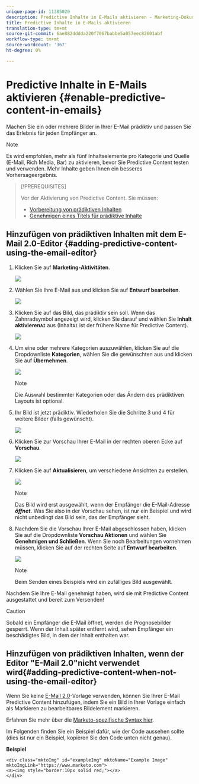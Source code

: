 ```yaml
---
unique-page-id: 11385020
description: Predictive Inhalte in E-Mails aktivieren - Marketing-Dokumente - Produktdokumentation
title: Predictive Inhalte in E-Mails aktivieren
translation-type: tm+mt
source-git-commit: 6ae882dddda220f7067babbe5a057eec82601abf
workflow-type: tm+mt
source-wordcount: '367'
ht-degree: 0%

---
```



# Predictive Inhalte in E-Mails aktivieren {#enable-predictive-content-in-emails}

Machen Sie ein oder mehrere Bilder in Ihrer E-Mail prädiktiv und passen Sie das Erlebnis für jeden Empfänger an.

>[!NOTE]
>
>Es wird empfohlen, mehr als fünf Inhaltselemente pro Kategorie und Quelle (E-Mail, Rich Media, Bar) zu aktivieren, bevor Sie Predictive Content testen und verwenden. Mehr Inhalte geben Ihnen ein besseres Vorhersageergebnis.

>[!PREREQUISITES]
>
>Vor der Aktivierung von Predictive Content. Sie müssen:
>
>* [Vorbereitung von prädiktiven Inhalten](/help/marketo/product-docs/predictive-content/working-with-predictive-content/edit-predictive-content-for-emails.md)
>* [Genehmigen eines Titels für prädiktive Inhalte](/help/marketo/product-docs/predictive-content/working-with-all-content/approve-a-title-for-predictive-content.md)


## Hinzufügen von prädiktiven Inhalten mit dem E-Mail 2.0-Editor {#adding-predictive-content-using-the-email-editor}

1. Klicken Sie auf **Marketing-Aktivitäten**.

   ![](assets/one.png)

1. Wählen Sie Ihre E-Mail aus und klicken Sie auf **Entwurf bearbeiten**.

   ![](assets/two.png)

1. Klicken Sie auf das Bild, das prädiktiv sein soll. Wenn das Zahnradsymbol angezeigt wird, klicken Sie darauf und wählen Sie **Inhalt aktivieren`AI`** aus (Inhalt`AI` ist der frühere Name für Predictive Content).

   ![](assets/three.png)

1. Um eine oder mehrere Kategorien auszuwählen, klicken Sie auf die Dropdownliste **Kategorien**, wählen Sie die gewünschten aus und klicken Sie auf **Übernehmen**.

   ![](assets/four.png)

   >[!NOTE]
   >
   >Die Auswahl bestimmter Kategorien oder das Ändern des prädiktiven Layouts ist optional.

1. Ihr Bild ist jetzt prädiktiv. Wiederholen Sie die Schritte 3 und 4 für weitere Bilder (falls gewünscht).

   ![](assets/five.png)

1. Klicken Sie zur Vorschau Ihrer E-Mail in der rechten oberen Ecke auf **Vorschau**.

   ![](assets/six.png)

1. Klicken Sie auf **Aktualisieren**, um verschiedene Ansichten zu erstellen.

   ![](assets/seven.png)

   >[!NOTE]
   >
   >Das Bild wird erst ausgewählt, wenn der Empfänger die E-Mail-Adresse **_öffnet._** Was Sie also in der Vorschau sehen, ist nur ein Beispiel und wird nicht unbedingt das Bild sein, das der Empfänger sieht.

1. Nachdem Sie die Vorschau Ihrer E-Mail abgeschlossen haben, klicken Sie auf die Dropdownliste **Vorschau Aktionen** und wählen Sie **Genehmigen und Schließen**. Wenn Sie noch Bearbeitungen vornehmen müssen, klicken Sie auf der rechten Seite auf **Entwurf bearbeiten**.

   ![](assets/eight.png)

   >[!NOTE]
   >
   >Beim Senden eines Beispiels wird ein zufälliges Bild ausgewählt.

Nachdem Sie Ihre E-Mail genehmigt haben, wird sie mit Predictive Content ausgestattet und bereit zum Versenden!

>[!CAUTION]
>
>Sobald ein Empfänger die E-Mail öffnet, werden die Prognosebilder gesperrt. Wenn der Inhalt später entfernt wird, sehen Empfänger ein beschädigtes Bild, in dem der Inhalt enthalten war.

## Hinzufügen von prädiktiven Inhalten, wenn der Editor &quot;E-Mail 2.0&quot;nicht verwendet wird{#adding-predictive-content-when-not-using-the-email-editor}

Wenn Sie keine [E-Mail 2.0](/help/marketo/product-docs/email-marketing/general/email-editor-2/email-editor-v2-0-overview.md)-Vorlage verwenden, können Sie Ihrer E-Mail Predictive Content hinzufügen, indem Sie ein Bild in Ihrer Vorlage einfach als Markieren zu bearbeitbares Bildelement markieren.

Erfahren Sie mehr über die [Marketo-spezifische Syntax hier](/help/marketo/product-docs/email-marketing/general/email-editor-2/email-template-syntax.md#elements).

Im Folgenden finden Sie ein Beispiel dafür, wie der Code aussehen sollte (dies ist nur ein Beispiel, kopieren Sie den Code unten nicht genau).

**Beispiel**

```example
<div class="mktoImg" id="exampleImg" mktoName="Example Image" mktoImgLink="https://www.marketo.com">  
<a><img style="border:10px solid red;"></a>  
</div>
```
